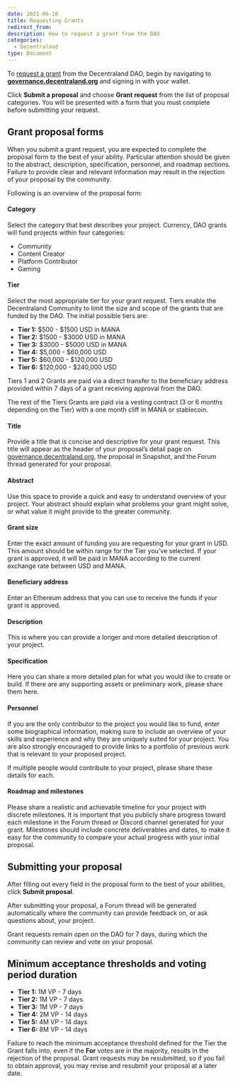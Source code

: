 ```yaml
---
date: 2021-06-18
title: Requesting Grants
redirect_from:
description: How to request a grant from the DAO
categories:
  - Decentraland
type: Document
---
```


To [request a grant](/player/general/dao/overview/community-grants) from the Decentraland DAO, begin by navigating to **[governance.decentraland.org](https://governance.decentraland.org)** and signing in with your wallet.


Click **Submit a proposal** and choose **Grant request** from the list of proposal categories. You will be presented with a form that you must complete before submitting your request.

## Grant proposal forms

When you submit a grant request, you are expected to complete the proposal form to the best of your ability. Particular attention should be given to the abstract, description, specification, personnel, and roadmap sections. Failure to provide clear and relevant information may result in the rejection of your proposal by the community.

Following is an overview of the proposal form:

#### Category

Select the category that best describes your project. Currency, DAO grants will fund projects within four categories:

*   Community
*   Content Creator
*   Platform Contributor
*   Gaming

#### Tier

Select the most appropriate tier for your grant request. Tiers enable the Decentraland Community to limit the size and scope of the grants that are funded by the DAO. The initial possible tiers are:

*   **Tier 1:** $500 - $1500 USD in MANA
*   **Tier 2:** $1500 - $3000 USD in MANA
*   **Tier 3:** $3000 - $5000 USD in MANA
*   **Tier 4:** $5,000 - $60,000 USD
*   **Tier 5:** $60,000 - $120,000 USD
*   **Tier 6:** $120,000 - $240,000 USD

Tiers 1 and 2 Grants are paid via a direct transfer to the beneficiary address provided within 7 days of a grant receiving approval from the DAO.

The rest of the Tiers Grants are paid via a vesting contract (3 or 6 months depending on the Tier) with a one month cliff in MANA or stablecoin.

#### Title

Provide a title that is concise and descriptive for your grant request. This title will appear as the header of your proposal’s detail page on [governance.decentraland.org](governance.decentraland.org), the proposal in Snapshot, and the Forum thread generated for your proposal.

#### Abstract

Use this space to provide a quick and easy to understand overview of your project. Your abstract should explain what problems your grant might solve, or what value it might provide to the greater community.

#### Grant size

Enter the exact amount of funding you are requesting for your grant in USD. This amount should be within range for the Tier you’ve selected. If your grant is approved, it will be paid in MANA according to the current exchange rate between USD and MANA.

#### Beneficiary address

Enter an Ethereum address that you can use to receive the funds if your grant is approved.

#### Description

This is where you can provide a longer and more detailed description of your project.

#### Specification

Here you can share a more detailed plan for what you would like to create or build. If there are any supporting assets or preliminary work, please share them here.

#### Personnel

If you are the only contributor to the project you would like to fund, enter some biographical information, making sure to include an overview of your skills and experience and why they are uniquely suited for your project. You are also strongly encouraged to provide links to a portfolio of previous work that is relevant to your proposed project.

If multiple people would contribute to your project, please share these details for each.

#### Roadmap and milestones

Please share a realistic and achievable timeline for your project with discrete milestones. It is important that you publicly share progress toward each milestone in the Forum thread or Discord channel generated for your grant. Milestones should include concrete deliverables and dates, to make it easy for the community to compare your actual progress with your initial proposal.

## Submitting your proposal

After filling out every field in the proposal form to the best of your abilities, click **Submit proposal**.

After submitting your proposal, a Forum thread will be generated automatically where the community can provide feedback on, or ask questions about, your project.

Grant requests remain open on the DAO for 7 days, during which the community can review and vote on your proposal.

## Minimum acceptance thresholds and voting period duration

*   **Tier 1:** 1M VP - 7 days
*   **Tier 2:** 1M VP - 7 days
*   **Tier 3:** 1M VP - 7 days
*   **Tier 4:** 2M VP - 14 days
*   **Tier 5:** 4M VP - 14 days
*   **Tier 6:** 8M VP - 14 days

Failure to reach the minimum acceptance threshold defined for the Tier the Grant falls into, even if the **For** votes are in the majority, results in the rejection of the proposal. Grant requests may be resubmitted, so if you fail to obtain approval, you may revise and resubmit your proposal at a later date.
